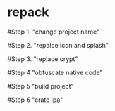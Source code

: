 # repack

#Step 1.
"change project name"

#Step 2.
"repalce icon and splash"

#Step 3.
"replace crypt"

#Step 4
"obfuscate native code"

#Step 5
"build project"

#Step 6
"crate ipa"